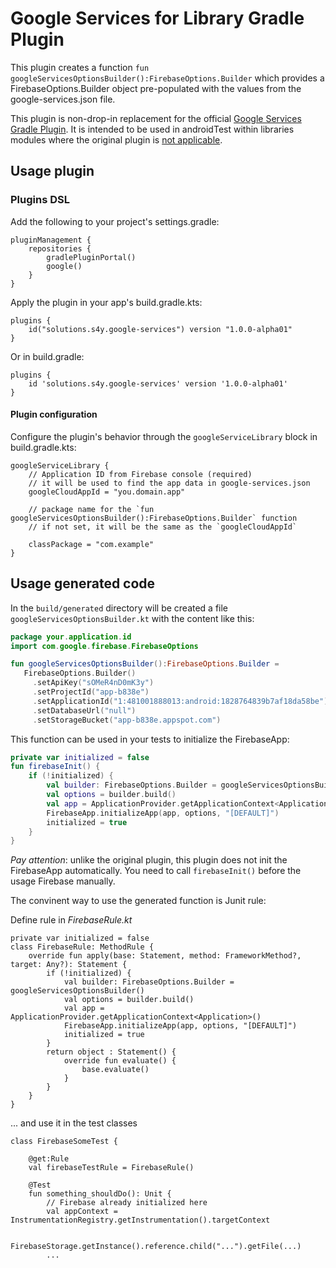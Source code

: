 # Google Services for Library Gradle Plugin

This plugin creates a function `fun googleServicesOptionsBuilder():FirebaseOptions.Builder` which provides a
FirebaseOptions.Builder object pre-populated with the values from the google-services.json file.

This plugin is non-drop-in replacement for the official [Google Services Gradle Plugin](https://github.com/google/play-services-plugins/tree/main).
It is intended to be used in androidTest within libraries modules where the 
original plugin is [not applicable](https://github.com/google/play-services-plugins/blob/main/google-services-plugin/README.md#compatible-android-plugins).

## Usage plugin

### Plugins DSL

Add the following to your project's settings.gradle:

```
pluginManagement {
    repositories {
        gradlePluginPortal()
        google()
    }
}
```

Apply the plugin in your app's build.gradle.kts:

```
plugins {
    id("solutions.s4y.google-services") version "1.0.0-alpha01"
}
```

Or in build.gradle:
```
plugins {
    id 'solutions.s4y.google-services' version '1.0.0-alpha01'
}
```


#### Plugin configuration

Configure the plugin's behavior through the `googleServiceLibrary` block in build.gradle.kts:

```
googleServiceLibrary {
    // Application ID from Firebase console (required)
    // it will be used to find the app data in google-services.json 
    googleCloudAppId = "you.domain.app"
    
    // package name for the `fun googleServicesOptionsBuilder():FirebaseOptions.Builder` function
    // if not set, it will be the same as the `googleCloudAppId`
    
    classPackage = "com.example"
}
```

## Usage generated code

In the `build/generated` directory will be created a file `googleServicesOptionsBuilder.kt` with the content like this:

```kotlin
package your.application.id
import com.google.firebase.FirebaseOptions

fun googleServicesOptionsBuilder():FirebaseOptions.Builder =
   FirebaseOptions.Builder()
     .setApiKey("sOMeR4nD0mK3y")
     .setProjectId("app-b838e")
     .setApplicationId("1:481001888013:android:1828764839b7af18da58be")
     .setDatabaseUrl("null")
     .setStorageBucket("app-b838e.appspot.com")
```

This function can be used in your tests to initialize the FirebaseApp:

```kotlin
private var initialized = false
fun firebaseInit() {
    if (!initialized) {
        val builder: FirebaseOptions.Builder = googleServicesOptionsBuilder()
        val options = builder.build()
        val app = ApplicationProvider.getApplicationContext<Application>()
        FirebaseApp.initializeApp(app, options, "[DEFAULT]")
        initialized = true
    }
}
```

*Pay attention*: unlike the original plugin, this plugin does not init the FirebaseApp automatically.
You need to call `firebaseInit()` before the usage Firebase manually.

The convinent way to use the generated function is Junit rule:

Define rule in _FirebaseRule.kt_

```
private var initialized = false
class FirebaseRule: MethodRule {
    override fun apply(base: Statement, method: FrameworkMethod?, target: Any?): Statement {
        if (!initialized) {
            val builder: FirebaseOptions.Builder = googleServicesOptionsBuilder()
            val options = builder.build()
            val app = ApplicationProvider.getApplicationContext<Application>()
            FirebaseApp.initializeApp(app, options, "[DEFAULT]")
            initialized = true
        }
        return object : Statement() {
            override fun evaluate() {
                base.evaluate()
            }
        }
    }
}
```

... and use it in the test classes

```
class FirebaseSomeTest {

    @get:Rule
    val firebaseTestRule = FirebaseRule()

    @Test
    fun something_shouldDo(): Unit {
        // Firebase already initialized here
        val appContext = InstrumentationRegistry.getInstrumentation().targetContext

        FirebaseStorage.getInstance().reference.child("...").getFile(...)
        ...
```



